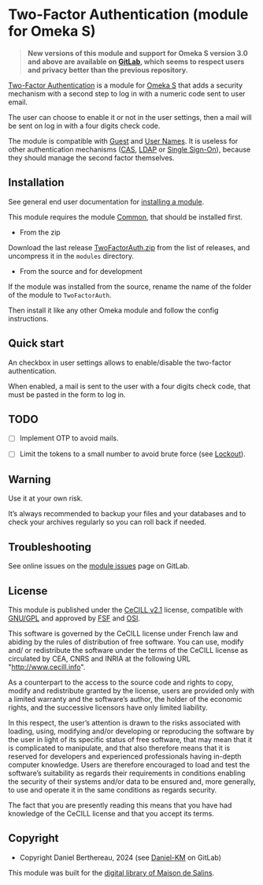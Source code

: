 Two-Factor Authentication (module for Omeka S)
==============================================

> __New versions of this module and support for Omeka S version 3.0 and above
> are available on [GitLab], which seems to respect users and privacy better
> than the previous repository.__

[Two-Factor Authentication] is a module for [Omeka S] that adds a security
mechanism with a second step to log in with a numeric code sent to user email.

The user can choose to enable it or not in the user settings, then a mail will
be sent on log in with a four digits check code.

The module is compatible with [Guest] and [User Names]. It is useless for other
authentication mechanisms ([CAS], [LDAP] or [Single Sign-On]), because they
should manage the second factor themselves.


Installation
------------

See general end user documentation for [installing a module].

This module requires the module [Common], that should be installed first.

* From the zip

Download the last release [TwoFactorAuth.zip] from the list of releases, and
uncompress it in the `modules` directory.

* From the source and for development

If the module was installed from the source, rename the name of the folder of
the module to `TwoFactorAuth`.

Then install it like any other Omeka module and follow the config instructions.


Quick start
-----------

An checkbox in user settings allows to enable/disable the two-factor
authentication.

When enabled, a mail is sent to the user with a four digits check code, that
must be pasted in the form to log in.


TODO
----

- [ ] Implement OTP to avoid mails.
- [ ] Limit the tokens to a small number to avoid brute force (see [Lockout]).


Warning
-------

Use it at your own risk.

It’s always recommended to backup your files and your databases and to check
your archives regularly so you can roll back if needed.


Troubleshooting
---------------

See online issues on the [module issues] page on GitLab.


License
-------

This module is published under the [CeCILL v2.1] license, compatible with
[GNU/GPL] and approved by [FSF] and [OSI].

This software is governed by the CeCILL license under French law and abiding by
the rules of distribution of free software. You can use, modify and/ or
redistribute the software under the terms of the CeCILL license as circulated by
CEA, CNRS and INRIA at the following URL "http://www.cecill.info".

As a counterpart to the access to the source code and rights to copy, modify and
redistribute granted by the license, users are provided only with a limited
warranty and the software’s author, the holder of the economic rights, and the
successive licensors have only limited liability.

In this respect, the user’s attention is drawn to the risks associated with
loading, using, modifying and/or developing or reproducing the software by the
user in light of its specific status of free software, that may mean that it is
complicated to manipulate, and that also therefore means that it is reserved for
developers and experienced professionals having in-depth computer knowledge.
Users are therefore encouraged to load and test the software’s suitability as
regards their requirements in conditions enabling the security of their systems
and/or data to be ensured and, more generally, to use and operate it in the same
conditions as regards security.

The fact that you are presently reading this means that you have had knowledge
of the CeCILL license and that you accept its terms.


Copyright
---------

* Copyright Daniel Berthereau, 2024 (see [Daniel-KM] on GitLab)

This module was built for the [digital library of Maison de Salins].


[Two-Factor Authentication]: https://gitlab.com/Daniel-KM/Omeka-S-module-TwoFactorAuth
[Omeka S]: https://omeka.org/s
[Guest]: https://gitlab.com/Daniel-KM/Omeka-S-module-Guest
[User Names]: https://github.com/ManOnDaMoon/omeka-s-module-UserNames
[CAS]: https://github.com/biblibre/omeka-s-module-CAS
[LDAP]: https://github.com/biblibre/omeka-s-module-Ldap
[Single Sign-On]: https://gitlab.com/Daniel-KM/Omeka-S-module-SingleSignOn
[Lockout]: https://gitlab.com/Daniel-KM/Omeka-S-module-Lockout
[installing a module]: https://omeka.org/s/docs/user-manual/modules
[TwoFactorAuth.zip]: https://github.com/Daniel-KM/Omeka-S-module-TwoFactorAuth/releases
[module issues]: https://gitlab.com/Daniel-KM/Omeka-S-module-TwoFactorAuth/issues
[Common]: https://gitlab.com/Daniel-KM/Omeka-S-module-Common
[CeCILL v2.1]: https://www.cecill.info/licences/Licence_CeCILL_V2.1-en.html
[GNU/GPL]: https://www.gnu.org/licenses/gpl-3.0.html
[FSF]: https://www.fsf.org
[OSI]: http://opensource.org
[digital library of Maison de Salins]: https://collections.maison-salins.fr
[GitLab]: https://gitlab.com/Daniel-KM
[Daniel-KM]: https://gitlab.com/Daniel-KM "Daniel Berthereau"
